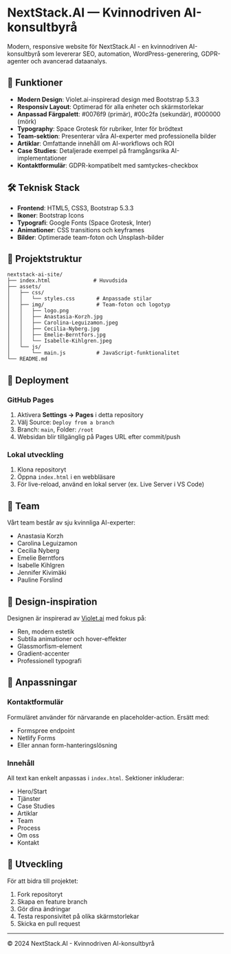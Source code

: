 # NextStack.AI — Kvinnodriven AI-konsultbyrå

Modern, responsive website för NextStack.AI - en kvinnodriven AI-konsultbyrå som levererar SEO, automation, WordPress-generering, GDPR-agenter och avancerad dataanalys.

## 🌟 Funktioner

- **Modern Design**: Violet.ai-inspirerad design med Bootstrap 5.3.3
- **Responsiv Layout**: Optimerad för alla enheter och skärmstorlekar
- **Anpassad Färgpalett**: #0076f9 (primär), #00c2fa (sekundär), #000000 (mörk)
- **Typography**: Space Grotesk för rubriker, Inter för brödtext
- **Team-sektion**: Presenterar våra AI-experter med professionella bilder
- **Artiklar**: Omfattande innehåll om AI-workflows och ROI
- **Case Studies**: Detaljerade exempel på framgångsrika AI-implementationer
- **Kontaktformulär**: GDPR-kompatibelt med samtyckes-checkbox

## 🛠️ Teknisk Stack

- **Frontend**: HTML5, CSS3, Bootstrap 5.3.3
- **Ikoner**: Bootstrap Icons
- **Typografi**: Google Fonts (Space Grotesk, Inter)
- **Animationer**: CSS transitions och keyframes
- **Bilder**: Optimerade team-foton och Unsplash-bilder

## 📁 Projektstruktur

```
nextstack-ai-site/
├── index.html              # Huvudsida
├── assets/
│   ├── css/
│   │   └── styles.css       # Anpassade stilar
│   ├── img/                 # Team-foton och logotyp
│   │   ├── logo.png
│   │   ├── Anastasia-Korzh.jpg
│   │   ├── Carolina-Leguizamon.jpeg
│   │   ├── Cecilia-Nyberg.jpg
│   │   ├── Emelie-Berntfors.jpg
│   │   └── Isabelle-Kihlgren.jpeg
│   └── js/
│       └── main.js          # JavaScript-funktionalitet
└── README.md
```

## 🚀 Deployment

### GitHub Pages
1. Aktivera **Settings → Pages** i detta repository
2. Välj Source: `Deploy from a branch`
3. Branch: `main`, Folder: `/root`
4. Websidan blir tillgänglig på Pages URL efter commit/push

### Lokal utveckling
1. Klona repositoryt
2. Öppna `index.html` i en webbläsare
3. För live-reload, använd en lokal server (ex. Live Server i VS Code)

## 👥 Team

Vårt team består av sju kvinnliga AI-experter:
- Anastasia Korzh
- Carolina Leguizamon
- Cecilia Nyberg
- Emelie Berntfors
- Isabelle Kihlgren
- Jennifer Kivimäki
- Pauline Forslind

## 🎨 Design-inspiration

Designen är inspirerad av [Violet.ai](https://www.violet.ai/) med fokus på:
- Ren, modern estetik
- Subtila animationer och hover-effekter
- Glassmorfism-element
- Gradient-accenter
- Professionell typografi

## 📝 Anpassningar

### Kontaktformulär
Formuläret använder för närvarande en placeholder-action. Ersätt med:
- Formspree endpoint
- Netlify Forms
- Eller annan form-hanteringslösning

### Innehåll
All text kan enkelt anpassas i `index.html`. Sektioner inkluderar:
- Hero/Start
- Tjänster
- Case Studies
- Artiklar
- Team
- Process
- Om oss
- Kontakt

## 🔧 Utveckling

För att bidra till projektet:
1. Fork repositoryt
2. Skapa en feature branch
3. Gör dina ändringar
4. Testa responsivitet på olika skärmstorlekar
5. Skicka en pull request

---

© 2024 NextStack.AI - Kvinnodriven AI-konsultbyrå